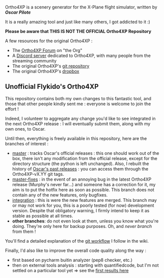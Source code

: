 Ortho4XP is a scenery generator for the X-Plane flight simulator, written by _**Oscar Pilote**_

It is a really amazing tool and just like many others, I got addicted to it :)

**Please be aware that THIS IS NOT THE OFFICIAL Ortho4XP Repository**

A few resources for the original Ortho4XP :
- The [Ortho4XP Forum](http://forums.x-plane.org/index.php?/forums/forum/322-ortho4xp/) on "the Org"
- A [Discord server](https://discord.gg/78nD2) dedicated to Ortho4XP, with many people from the streaming community
- The original Ortho4XP's [git repository](https://github.com/oscarpilote/Ortho4XP)
- The original Ortho4XP's [dropbox](https://www.dropbox.com/sh/cjjwu92mausoh04/AACt-QzgMRwKDL392K_Ux3cPa?dl=0)

## Unofficial Flykido's Ortho4XP
This repository contains both my own changes to this fantastic tool, and those that other people kindly sent me : everyone is welcome to join the effort !

Indeed, I volunteer to aggregate any change you'd like to see integrated in the next Ortho4XP release : I will eventually submit them, along with my own ones, to Oscar.

Until then, everything is freely available in this repository, here are the branches of interest :
- [master](https://github.com/Flykido/Ortho4XP) : tracks Oscar's official releases : this one should work out of the box, there isn't any modification from the official release, except for the directory structure (the python is left unchanged). Also, I rebuilt the history of [Oscar's past releases](https://github.com/Flykido/Ortho4XP/releases) : you can access them through the Ortho4XP-vX.YY git tags.
- [master-fixes](https://github.com/Flykido/Ortho4XP/tree/master-fixes) : in the event of an annoying bug in the latest Ortho4XP release (Murphy's never far...) and someone has a correction for it, my aim is to put the hotfix here as soon as possible. This branch does not contain any of the new features, only bugfixes.
- [integration](https://github.com/Flykido/Ortho4XP/tree/integration) : this is were the new features are merged. This branch may or may not work for you, this is a poorly tested (for now) development version. Despite that obligatory warning, I firmly intend to keep it as stable as possible at all times.
- **other branches**: do not even look at them, unless you know what you're doing. They're only here for backup purposes. Oh, and *never branch* from them !

You'll find a detailed explanation of the [git workflow](https://github.com/Flykido/Ortho4XP/wiki/Git-Workflow) I follow in the wiki.

Finally, I'd also like to improve the overall code quality along the way :
- first based on pycharm buitin analyzer (pep8 checker, etc.)
- then on external tools analysis : starting with quantifiedcode, but I'm not settled on a particular tool yet
  => see the [first results here](https://www.quantifiedcode.com/app/project/gh:Flykido:Ortho4XP)
